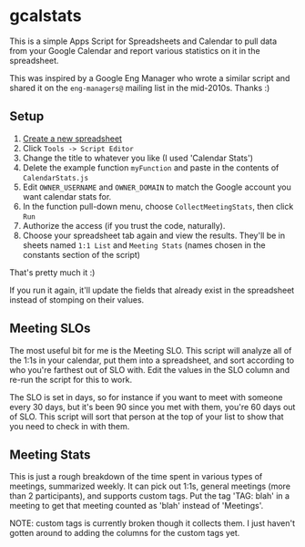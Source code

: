 # gcalstats

This is a simple Apps Script for Spreadsheets and Calendar to pull data from
your Google Calendar and report various statistics on it in the spreadsheet.

This was inspired by a Google Eng Manager who wrote a similar script and shared
it on the `eng-managers@` mailing list in the mid-2010s. Thanks :)

## Setup

  1. [Create a new spreadsheet](https://sheets.new/)
  1. Click `Tools -> Script Editor`
  1. Change the title to whatever you like (I used 'Calendar Stats')
  1. Delete the example function `myFunction` and paste in the contents of `CalendarStats.js`
  1. Edit `OWNER_USERNAME` and `OWNER_DOMAIN` to match the Google account you
     want calendar stats for.
  1. In the function pull-down menu, choose `CollectMeetingStats`, then click `Run`
  1. Authorize the access (if you trust the code, naturally).
  1. Choose your spreadsheet tab again and view the results. They'll be in
     sheets named `1:1 List` and `Meeting Stats` (names chosen in the constants
     section of the script)

That's pretty much it :)

If you run it again, it'll update the fields that already exist in the
spreadsheet instead of stomping on their values.

## Meeting SLOs

The most useful bit for me is the Meeting SLO. This script will analyze all of
the 1:1s in your calendar, put them into a spreadsheet, and sort according to
who you're farthest out of SLO with. Edit the values in the SLO column and
re-run the script for this to work.

The SLO is set in days, so for instance if you want to meet with someone every
30 days, but it's been 90 since you met with them, you're 60 days out of SLO.
This script will sort that person at the top of your list to show that you need
to check in with them.

## Meeting Stats

This is just a rough breakdown of the time spent in various types of meetings,
summarized weekly.  It can pick out 1:1s, general meetings (more than 2
participants), and supports custom tags. Put the tag 'TAG: blah' in a meeting
to get that meeting counted as 'blah' instead of 'Meetings'.

NOTE: custom tags is currently broken though it collects them. I just haven't
gotten around to adding the columns for the custom tags yet.
